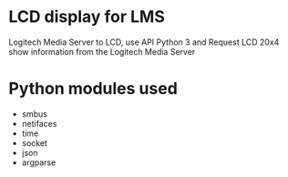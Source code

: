 # LCD display for LMS

Logitech Media Server to LCD, use API Python 3 and Request
LCD 20x4 show information from the Logitech Media Server

# Python modules used

* smbus
* netifaces
* time
* socket
* json
* argparse
